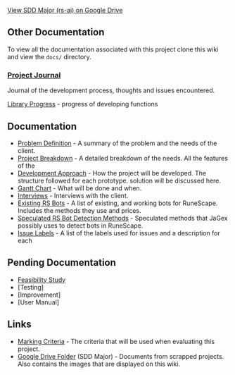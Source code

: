 [View SDD Major (rs-ai) on Google Drive](https://drive.google.com/folderview?id=0Bx-d6G8hYwBPZ01MQmV1eWdza0E&usp=sharing)

## Other Documentation
To view all the documentation associated with this project
clone this wiki and view the `docs/` directory.

### [Project Journal](Project-Journal)
Journal of the development process, thoughts and issues encountered.

[Library Progress](library-progress) - progress of developing functions

## Documentation
- [Problem Definition](Problem-Definition) - A summary of the problem and the needs of the client.
- [Project Breakdown](Project-Breakdown) - A detailed breakdown of the needs. All the features of the
- [Development Approach](Development-Approach) - How the project will be developed. The structure followed for each prototype.
 solution will be discussed here.
- [Gantt Chart](Gantt-Chart) - What will be done and when.
- [Interviews](Interviews) - Interviews with the client.
- [Existing RS Bots](Existing-RS-Bots) - A list of existing, and working bots for RuneScape. Includes the methods they use and prices.
- [Speculated RS Bot Detection Methods](Speculated-RS-Bot-Detection-Methods) - Speculated methods that JaGex possibly uses to detect bots in RuneScape.
- [Issue Labels](Issue-labels) - A list of the labels used for issues and a description for each

## Pending Documentation
- [Feasibility Study](Feasibility-Study)
- [Testing]
- [Improvement]
- [User Manual]

## Links
- [Marking Criteria](Marking-Criteria) - The criteria that will be used when evaluating this project.
- [Google Drive Folder](https://drive.google.com/folderview?id=0Bx-d6G8hYwBPZ01MQmV1eWdza0E&usp=sharing) (SDD Major) - Documents from scrapped projects. Also contains the images that are displayed on this wiki.
